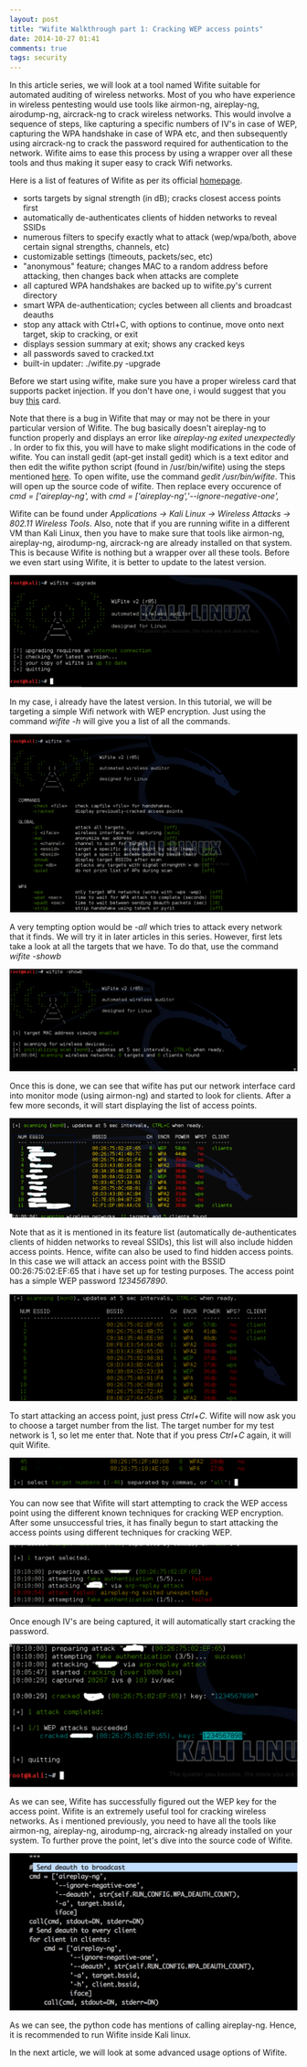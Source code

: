 ```yaml
---
layout: post
title: "Wifite Walkthrough part 1: Cracking WEP access points"
date: 2014-10-27 01:41
comments: true
tags: security
---
```


In this article series, we will look at a tool named Wifite suitable for automated auditing of wireless networks. Most of you who have experience in wireless pentesting would use tools like airmon-ng, aireplay-ng, airodump-ng, aircrack-ng to crack wireless networks. This would involve a sequence of steps, like capturing a specific numbers of IV's in case of WEP, capturing the WPA handshake in case of WPA etc, and then subsequently using aircrack-ng to crack the password required for authentication to the network. Wifite aims to ease this process by using a wrapper over all these tools and thus making it super easy to crack Wifi networks.

<!-- more -->

Here is a list of features of Wifite as per its official [homepage](https://code.google.com/p/wifite/).

*   sorts targets by signal strength (in dB); cracks closest access points first
*   automatically de-authenticates clients of hidden networks to reveal SSIDs
*   numerous filters to specify exactly what to attack (wep/wpa/both, above certain signal strengths, channels, etc)
*   customizable settings (timeouts, packets/sec, etc)
*   "anonymous" feature; changes MAC to a random address before attacking, then changes back when attacks are complete
*   all captured WPA handshakes are backed up to wifite.py's current directory
*   smart WPA de-authentication; cycles between all clients and broadcast deauths
*   stop any attack with Ctrl+C, with options to continue, move onto next target, skip to cracking, or exit
*   displays session summary at exit; shows any cracked keys
*   all passwords saved to cracked.txt
*   built-in updater: ./wifite.py -upgrade

Before we start using wifite, make sure you have a proper wireless card that supports packet injection. If you don't have one, i would suggest that you buy [this](http://www.amazon.com/Alfa-AWUS036H-802-11b-Wireless-network/dp/B002WCEWU8) card.

Note that there is a bug in Wifite that may or may not be there in your particular version of Wifite. The bug basically doesn't aireplay-ng to function properly and displays an error like _aireplay-ng exited unexpectedly_ . In order to fix this, you will have to make slight modifications in the code of wifite. You can install gedit (apt-get install gedit) which is a text editor and then edit the wifite python script (found in /usr/bin/wifite) using the steps mentioned [here](https://code.google.com/p/wifite/issues/detail?id=127). To open wifite, use the command _gedit /usr/bin/wifite_. This will open up the source code of wifite. Then replace every occurence of _cmd = ['aireplay-ng',_ with _cmd = ['aireplay-ng','--ignore-negative-one',_

Wifite can be found under _Applications -> Kali Linux -> Wireless Attacks -> 802.11 Wireless Tools_. Also, note that if you are running wifite in a different VM than Kali Linux, then you have to make sure that tools like airmon-ng, aireplay-ng, airodump-ng, aircrack-ng are already installed on that system. This is because Wifite is nothing but a wrapper over all these tools. Before we even start using Wifite, it is better to update to the latest version.

![1]( /images/posts/wifite1/1.png)

In my case, i already have the latest version. In this tutorial, we will be targeting a simple Wifi network with WEP encryption. Just using the command _wifite -h_ will give you a list of all the commands.

![2]( /images/posts/wifite1/2.png)

A very tempting option would be _-all_ which tries to attack every network that it finds. We will try it in later articles in this series. However, first lets take a look at all the targets that we have. To do that, use the command _wifite -showb_

![3]( /images/posts/wifite1/3.png)

Once this is done, we can see that wifite has put our network interface card into monitor mode (using airmon-ng) and started to look for clients. After a few more seconds, it will start displaying the list of access points.

![4]( /images/posts/wifite1/4.png)

Note that as it is mentioned in its feature list (automatically de-authenticates clients of hidden networks to reveal SSIDs), this list will also include hidden access points. Hence, wifite can also be used to find hidden access points. In this case we will attack an access point with the BSSID 00:26:75:02:EF:65 that i have set up for testing purposes. The access point has a simple WEP password _1234567890_.

![5]( /images/posts/wifite1/5.png)

To start attacking an access point, just press _Ctrl+C_. Wifite will now ask you to choose a target number from the list. The target number for my test network is 1, so let me enter that. Note that if you press _Ctrl+C_ again, it will quit Wifite.

![6]( /images/posts/wifite1/6.png)

You can now see that Wifite will start attempting to crack the WEP access point using the different known techniques for cracking WEP encryption. After some unsuccessful tries, it has finally begun to start attacking the access points using different techniques for cracking WEP.

![11]( /images/posts/wifite1/11.png)

Once enough IV's are being captured, it will automatically start cracking the password.

![12]( /images/posts/wifite1/12.png)

As we can see, Wifite has successfully figured out the WEP key for the access point. Wifite is an extremely useful tool for cracking wireless networks. As i mentioned previously, you need to have all the tools like airmon-ng, aireplay-ng, airodump-ng, aircrack-ng already installed on your system. To further prove the point, let's dive into the source code of Wifite.

![10]( /images/posts/wifite1/10.png)

As we can see, the python code has mentions of calling aireplay-ng. Hence, it is recommended to run Wifite inside Kali linux.

In the next article, we will look at some advanced usage options of Wifite.
